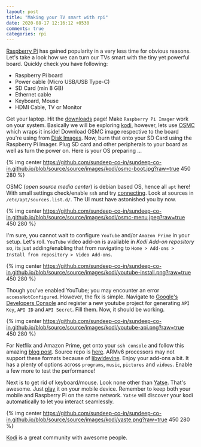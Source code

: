 ```yaml
---
layout: post
title: "Making your TV smart with rpi"
date: 2020-08-17 12:16:12 +0530
comments: true
categories: rpi
---
```


[Raspberry Pi](https://www.raspberrypi.org/) has gained popularity in a very less time for obvious reasons. Let's take a look how we can turn our TVs smart with the tiny yet powerful board. Quickly check you have following:

* Raspberry Pi board
* Power cable (Micro USB/USB Type-C)
* SD Card (min 8 GB)
* Ethernet cable
* Keyboard, Mouse
* HDMI Cable, TV or Monitor

Get your laptop. Hit the [downloads](https://www.raspberrypi.org/downloads/) page! Make `Raspberry Pi Imager` work on your system. Basically we will be exploring [kodi](https://kodi.tv/), however, lets use [OSMC](https://osmc.tv/) which wraps it inside! Download OSMC image respective to the board you're using from [Disk Images](https://osmc.tv/download/). Now, burn that onto your SD Card using the Raspberry Pi Imager. Plug SD card and other peripherals to your board as well as turn the power on. Here is your OS preparing ...

{% img center https://github.com/sundeep-co-in/sundeep-co-in.github.io/blob/source/source/images/kodi/osmc-boot.jpg?raw=true 450 280 %}

<!-- more -->

OSMC (*open source media center*) is debian based OS, hence all `apt` here!<br/>With small settings check/enable `ssh` and try [connecting](https://osmc.tv/wiki/general/accessing-the-command-line/). Look at sources in `/etc/apt/sources.list.d/`. The UI must have astonished you by now.

{% img center https://github.com/sundeep-co-in/sundeep-co-in.github.io/blob/source/source/images/kodi/osmc-menu.jpeg?raw=true 450 280 %}

I'm sure, you cannot wait to configure `YouTube` and/or `Amazon Prime` in your setup. Let's roll. `YouTube` video add-on is available in *Kodi Add-on repository* so, its just adding/enabling that from navigating to `Home > Add-ons > Install from repository > Video Add-ons`.

{% img center https://github.com/sundeep-co-in/sundeep-co-in.github.io/blob/source/source/images/kodi/youtube-install.png?raw=true 450 280 %}

Though you've enabled YouTube; you may encounter an error `accessNotConfigured`. However, the fix is simple. Navigate to [Google's Developers Console](https://console.developers.google.com/) and register a new youtube project for generating `API Key`, `API ID` and `API Secret`. Fill them. Now, it should be working.

{% img center https://github.com/sundeep-co-in/sundeep-co-in.github.io/blob/source/source/images/kodi/youtube-api.png?raw=true 450 280 %}

For Netflix and Amazon Prime, get onto your `ssh console` and follow this amazing [blog post](https://makingstuffwork.net/technology/install-netflix-amazon-prime-video-plex-raspberry-pi-kodi-osmc/). Source repo is [here](https://github.com/Sandmann79/xbmc). ARMv6 processors may not support these formats because of [libwidevine](https://github.com/emilsvennesson/script.module.inputstreamhelper/issues/23). Enjoy your add-ons a bit. It has a plenty of options across `programs`, `music`, `pictures` and `vidoes`. Enable a few more to test the performance!

Next is to get rid of keyboard/mouse. Look none other than [Yatse](https://yatse.tv/). That's awesome. Just [play](https://play.google.com/store/apps/details?id=org.leetzone.android.yatsewidgetfree&hl=en_IN) it on your mobile device. Remember to keep both your mobile and Raspberry Pi on the same network. `Yatse` will discover your kodi automatically to let you interact seamlessly.

{% img center https://github.com/sundeep-co-in/sundeep-co-in.github.io/blob/source/source/images/kodi/yaste.png?raw=true 450 280 %}

[Kodi](https://github.com/xbmc) is a great community with awesome people.
